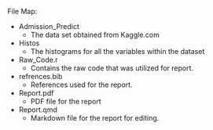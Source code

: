 File Map:
+ Admission_Predict
  - The data set obtained from Kaggle.com
+ Histos
  - The histograms for all the variables within the dataset
+ Raw_Code.r
  - Contains the raw code that was utilized for report. 
+ refrences.bib
  - References used for the report.
+ Report.pdf
  - PDF file for the report
+ Report.qmd
  - Markdown file for the report for editing.
